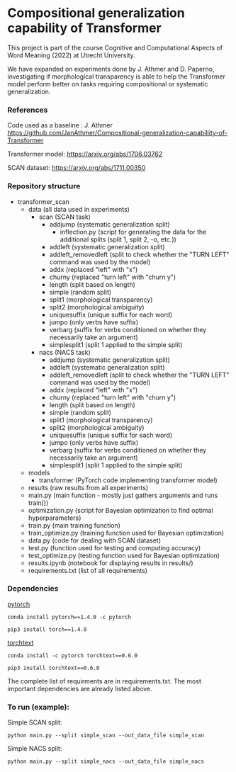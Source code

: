 # Compositional generalization capability of Transformer

This project is part of the course Cognitive and Computational Aspects of Word Meaning (2022) at Utrecht University.

We have expanded on experiments done by J. Athmer and D. Paperno, investigating if morphological transparency is able to help the Transformer model perform better on tasks requiring compositional or systematic generalization.


### References
Code used as a baseline : J. Athmer https://github.com/JanAthmer/Compositional-generalization-capabillity-of-Transformer

Transformer model: https://arxiv.org/abs/1706.03762

SCAN dataset: https://arxiv.org/abs/1711.00350

### Repository structure
* transformer_scan
  * data (all data used in experiments)
    * scan (SCAN task)
      * addjump 		(systematic generalization split)
        * inflection.py (script for generating the data for the additional splits (split 1, split 2, -o, etc.))
      * addleft 		(systematic generalization split)
      * addleft_removedleft	(split to check whether the "TURN LEFT" command was used by the model)
      * addx			  (replaced "left" with "x")
      * churny			(replaced "turn left" with "churn y")
      * length			(split based on length)
      * simple 			(random split)
      * split1      (morphological transparency)
      * split2      (morphological ambiguity)
      * uniquesuffix (unique suffix for each word)
      * jumpo       (only verbs have suffix)
      * verbarg     (suffix for verbs conditioned on whether they necessarily take an argument)
      * simplesplit1 (split 1 applied to the simple split)
    * nacs (NACS task)
      * addjump 		(systematic generalization split)
      * addleft 		(systematic generalization split)
      * addleft_removedleft	(split to check whether the "TURN LEFT" command was used by the model)
      * addx			(replaced "left" with "x")
      * churny			(replaced "turn left" with "churn y")
      * length			(split based on length)
      * simple 			(random split)	
      * split1      (morphological transparency)
      * split2      (morphological ambiguity)
      * uniquesuffix (unique suffix for each word)
      * jumpo       (only verbs have suffix)
      * verbarg     (suffix for verbs conditioned on whether they necessarily take an argument)
      * simplesplit1 (split 1 applied to the simple split)
  * models
    * transformer (PyTorch code implementing transformer model)
  * results (raw results from all experiments)
  * main.py (main function - mostly just gathers arguments and runs train())
  * optimization.py (script for Bayesian optimization to find optimal hyperparameters)
  * train.py (main training function)
  * train_optimize.py (training function used for Bayesian optimization)
  * data.py (code for dealing with SCAN dataset)
  * test.py (function used for testing and computing accuracy)
  * test_optimize.py (testing function used for Bayesian optimization)
  * results.ipynb (notebook for displaying results in results/)
  * requirements.txt (list of all requirements)
  
### Dependencies
[pytorch](https://pytorch.org/)
```
conda install pytorch==1.4.0 -c pytorch
```
```
pip3 install torch==1.4.0
```
[torchtext](https://pytorch.org/text/)
```
conda install -c pytorch torchtext==0.6.0
```
```
pip3 install torchtext==0.6.0
```

The complete list of requirments are in requirements.txt. The most important dependencies are already listed above.

### To run (example):
Simple SCAN split:
```
python main.py --split simple_scan --out_data_file simple_scan
```

Simple NACS split:
```
python main.py --split simple_nacs --out_data_file simple_nacs
```
